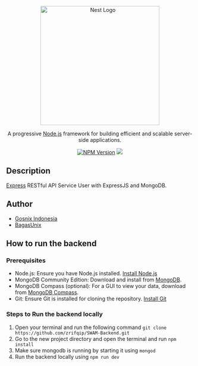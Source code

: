 <p align="center">
  <a href="https://expressjs.com/" target="blank"><img src="https://camo.githubusercontent.com/0566752248b4b31b2c4bdc583404e41066bd0b6726f310b73e1140deefcc31ac/68747470733a2f2f692e636c6f756475702e636f6d2f7a6659366c4c376546612d3330303078333030302e706e67" width="320" alt="Nest Logo" /></a>
</p>

  <p align="center">A progressive <a href="http://nodejs.org" target="_blank">Node.js</a> framework for building efficient and scalable server-side applications.</p>
    <p align="center">
<a href="https://www.npmjs.com/package/express" target="_blank"><img src="https://img.shields.io/npm/v/npm?style=plastic" alt="NPM Version" /></a>
<a href="https://www.mongodb.com" target="_blank"><img src="https://img.shields.io/badge/Database-MongoDB-green?style=flat?&amp;logo=mongodb&amp;logoColor=green" style="max-width:100%;"></a>
</p>

## Description

[Express](https://expressjs.com/) RESTful API Service User with ExpressJS and MongoDB.

## Author

- [Gosnix Indonesia](https://www.instagram.com/gosnix.id)
- [BagasUnix](https://www.bagasunix.com/)

## How to run the backend

### Prerequisites
- Node.js: Ensure you have Node.js installed. [Install Node.js](https://nodejs.org/en/download/package-manager)
- MongoDB Community Edition: Download and install from [MongoDB](https://www.mongodb.com/try/download/community).
- MongoDB Compass (optional): For a GUI to view your data, download from [MongoDB Compass](https://www.mongodb.com/products/tools/compass).
- Git: Ensure Git is installed for cloning the repository. [Install Git](https://git-scm.com/downloads)

### Steps to Run the backend locally
1. Open your terminal and run the following command `git clone https://github.com/zrifqip/SWAM-Backend.git`
2. Go to the new project directory and open the terminal and run `npm install`
3. Make sure mongodb is running by starting it using `mongod`
4. Run the backend locally using `npm run dev`


